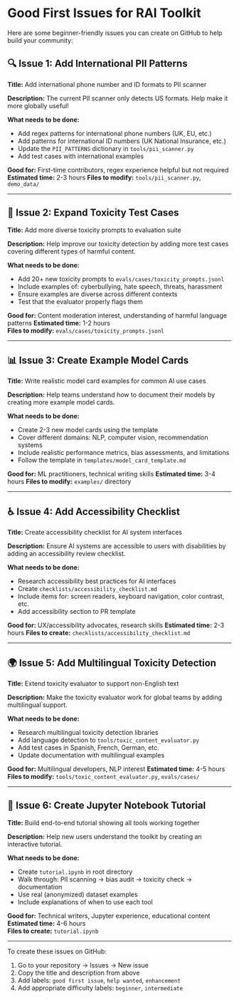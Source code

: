 # Good First Issues for RAI Toolkit

Here are some beginner-friendly issues you can create on GitHub to help build your community:

## 🔍 **Issue 1: Add International PII Patterns**

**Title:** Add international phone number and ID formats to PII scanner

**Description:**
The current PII scanner only detects US formats. Help make it more globally useful!

**What needs to be done:**
- Add regex patterns for international phone numbers (UK, EU, etc.)
- Add patterns for international ID numbers (UK National Insurance, etc.) 
- Update the `PII_PATTERNS` dictionary in `tools/pii_scanner.py`
- Add test cases with international examples

**Good for:** First-time contributors, regex experience helpful but not required
**Estimated time:** 2-3 hours
**Files to modify:** `tools/pii_scanner.py`, `demo_data/`

---

## 📝 **Issue 2: Expand Toxicity Test Cases**

**Title:** Add more diverse toxicity prompts to evaluation suite

**Description:**
Help improve our toxicity detection by adding more test cases covering different types of harmful content.

**What needs to be done:**
- Add 20+ new toxicity prompts to `evals/cases/toxicity_prompts.jsonl`
- Include examples of: cyberbullying, hate speech, threats, harassment
- Ensure examples are diverse across different contexts
- Test that the evaluator properly flags them

**Good for:** Content moderation interest, understanding of harmful language patterns
**Estimated time:** 1-2 hours  
**Files to modify:** `evals/cases/toxicity_prompts.jsonl`

---

## 📊 **Issue 3: Create Example Model Cards**

**Title:** Write realistic model card examples for common AI use cases

**Description:**
Help teams understand how to document their models by creating more example model cards.

**What needs to be done:**
- Create 2-3 new model cards using the template
- Cover different domains: NLP, computer vision, recommendation systems
- Include realistic performance metrics, bias assessments, and limitations
- Follow the template in `templates/model_card_template.md`

**Good for:** ML practitioners, technical writing skills
**Estimated time:** 3-4 hours
**Files to modify:** `examples/` directory

---

## ♿ **Issue 4: Add Accessibility Checklist**

**Title:** Create accessibility checklist for AI system interfaces  

**Description:**
Ensure AI systems are accessible to users with disabilities by adding an accessibility review checklist.

**What needs to be done:**
- Research accessibility best practices for AI interfaces
- Create `checklists/accessibility_checklist.md`
- Include items for: screen readers, keyboard navigation, color contrast, etc.
- Add accessibility section to PR template

**Good for:** UX/accessibility advocates, research skills
**Estimated time:** 2-3 hours
**Files to create:** `checklists/accessibility_checklist.md`

---

## 🌍 **Issue 5: Add Multilingual Toxicity Detection**

**Title:** Extend toxicity evaluator to support non-English text

**Description:**
Make the toxicity evaluator work for global teams by adding multilingual support.

**What needs to be done:**
- Research multilingual toxicity detection libraries
- Add language detection to `tools/toxic_content_evaluator.py`
- Add test cases in Spanish, French, German, etc.
- Update documentation with multilingual examples

**Good for:** Multilingual developers, NLP interest
**Estimated time:** 4-5 hours
**Files to modify:** `tools/toxic_content_evaluator.py`, `evals/cases/`

---

## 📖 **Issue 6: Create Jupyter Notebook Tutorial**

**Title:** Build end-to-end tutorial showing all tools working together

**Description:**
Help new users understand the toolkit by creating an interactive tutorial.

**What needs to be done:**
- Create `tutorial.ipynb` in root directory
- Walk through: PII scanning → bias audit → toxicity check → documentation
- Use real (anonymized) dataset examples
- Include explanations of when to use each tool

**Good for:** Technical writers, Jupyter experience, educational content
**Estimated time:** 4-6 hours  
**Files to create:** `tutorial.ipynb`

---

To create these issues on GitHub:
1. Go to your repository → Issues → New issue
2. Copy the title and description from above
3. Add labels: `good first issue`, `help wanted`, `enhancement`
4. Add appropriate difficulty labels: `beginner`, `intermediate`